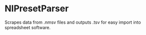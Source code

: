 # NIPresetParser
Scrapes data from .nmsv files and outputs .tsv for easy import into spreadsheet software.
